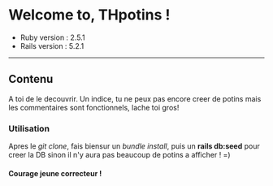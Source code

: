 # Welcome to, THpotins !
* Ruby version : 2.5.1
* Rails version : 5.2.1
--------------------------------------
## Contenu
A toi de le decouvrir. Un indice, tu ne peux pas encore creer de potins mais les commentaires sont fonctionnels, lache toi gros!

### Utilisation
Apres le *git clone*, fais biensur un *bundle install*, puis un **rails db:seed** pour creer la DB sinon il n'y aura pas beaucoup de potins a afficher !  =)


#### Courage jeune correcteur !